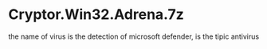 # Cryptor.Win32.Adrena.7z
the name of virus is the detection of microsoft defender, is the tipic antivirus
